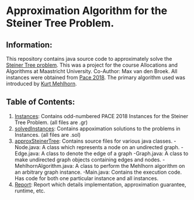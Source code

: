 # Approximation Algorithm for the Steiner Tree Problem.
## Information:
This repository contains java source code to approximately solve the [Steiner Tree problem](https://en.wikipedia.org/wiki/Steiner_tree_problem). 
This was a project for the course Allocations and Algorithms at Maastricht University.
Co-Author: Max van den Broek.
All instances were obtained from [Pace 2018](https://github.com/PACE-challenge/SteinerTree-PACE-2018-instances).
The primary algorithm used was introduced by [Kurt Mehlhorn](https://people.mpi-inf.mpg.de/~mehlhorn/ftp/SteinerTrees.pdf).

## Table of Contents:
1. [Instances](./Instances): Contains odd-numbered PACE 2018 Instances for the Steiner Tree Problem. (all files are .gr)
2. [solvedInstances](./solvedInstances): Contains appoximation solutions to the problems in Instances. (all files are .sol)
3. [approxSteinerTree](./approxsteinertree): Contains source files for various java classes.
    -Node.java: A class which represents a node on an undirected graph.
    -Edge.java: A class to denote the edge of a graph
    -Graph.java: A class to make undirected graph objects containing edges and nodes.
    -MehlhornAlgorithm.java: A class to perform the Mehlhorn algorithm on an arbitrary graph instance.
    -Main.java: Contains the execution code. Has code for both one particular instance and all instances.
4. [Report](./Report.pdf): Report which details implementation, approximation guarantee, runtime, etc. 
    
